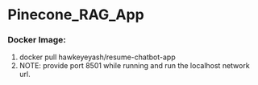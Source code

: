 # Pinecone_RAG_App

### Docker Image:
1) docker pull hawkeyeyash/resume-chatbot-app
2) NOTE: provide port 8501 while running and run the localhost network url.
